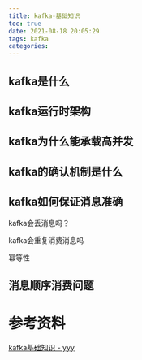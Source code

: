 ```yaml
---
title: kafka-基础知识
toc: true
date: 2021-08-18 20:05:29
tags: kafka
categories:
---
```






## kafka是什么

## kafka运行时架构

## kafka为什么能承载高并发

## kafka的确认机制是什么

## kafka如何保证消息准确

kafka会丢消息吗？

kafka会重复消费消息吗

幂等性

## 消息顺序消费问题

















# 参考资料

[kafka基础知识 - yyy](https://mp.weixin.qq.com/s?__biz=MzU4NzA3MTc5Mg==&mid=2247484387&idx=1&sn=5bb2ba58776e65f53b091a4bcdb73755&chksm=fdf0ebbcca8762aadc359066ecd70274fa23ee846f9ba9114017402dcbed415f25f97d3020a6&token=1131755397&lang=zh_CN&scene=21#wechat_redirect)

